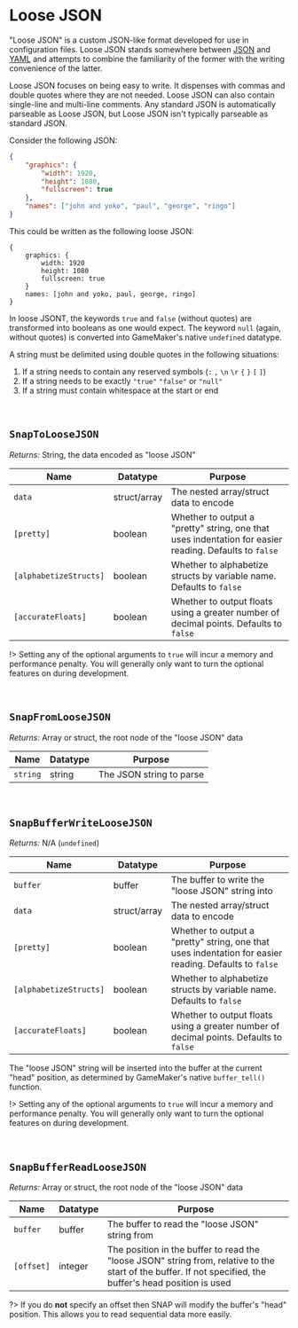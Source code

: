 # Loose JSON

"Loose JSON" is a custom JSON-like format developed for use in configuration files. Loose JSON stands somewhere between [JSON](json) and [YAML](yaml) and attempts to combine the familiarity of the former with the writing convenience of the latter.

Loose JSON focuses on being easy to write. It dispenses with commas and double quotes where they are not needed. Loose JSON can also contain single-line and multi-line comments. Any standard JSON is automatically parseable as Loose JSON, but Loose JSON isn't typically parseable as standard JSON.

Consider the following JSON:

```json
{
	"graphics": {
		"width": 1920,
		"height": 1080,
		"fullscreen": true
	},
	"names": ["john and yoko", "paul", "george", "ringo"]
}
```

This could be written as the following loose JSON:

```
{
	graphics: {
		width: 1920
		height: 1080
		fullscreen: true
	}
	names: [john and yoko, paul, george, ringo]
}
```

In loose JSONT, the keywords `true` and `false` (without quotes) are transformed into booleans as one would expect. The keyword `null` (again, without quotes) is converted into GameMaker's native `undefined` datatype.

A string must be delimited using double quotes in the following situations:
1. If a string needs to contain any reserved symbols (`:` `,` `\n` `\r` `{` `}` `[` `]`)
2. If a string needs to be exactly `"true"` `"false"` or `"null"`
3. If a string must contain whitespace at the start or end

&nbsp;

## `SnapToLooseJSON`

*Returns:* String, the data encoded as "loose JSON"

|Name                  |Datatype    |Purpose                                                                                               |
|----------------------|------------|------------------------------------------------------------------------------------------------------|
|`data`                |struct/array|The nested array/struct data to encode                                                                |
|`[pretty]`            |boolean     |Whether to output a "pretty" string, one that uses indentation for easier reading. Defaults to `false`|
|`[alphabetizeStructs]`|boolean     |Whether to alphabetize structs by variable name. Defaults to `false`                                  |
|`[accurateFloats]`    |boolean     |Whether to output floats using a greater number of decimal points. Defaults to `false`                |

!> Setting any of the optional arguments to `true` will incur a memory and performance penalty. You will generally only want to turn the optional features on during development.

&nbsp;

## `SnapFromLooseJSON`

*Returns:* Array or struct, the root node of the "loose JSON" data

|Name    |Datatype|Purpose                 |
|--------|--------|------------------------|
|`string`|string  |The JSON string to parse|

&nbsp;

## `SnapBufferWriteLooseJSON`

*Returns:* N/A (`undefined`)

|Name                  |Datatype    |Purpose                                                                                               |
|----------------------|------------|------------------------------------------------------------------------------------------------------|
|`buffer`              |buffer      |The buffer to write the "loose JSON" string into                                                      |
|`data`                |struct/array|The nested array/struct data to encode                                                                |
|`[pretty]`            |boolean     |Whether to output a "pretty" string, one that uses indentation for easier reading. Defaults to `false`|
|`[alphabetizeStructs]`|boolean     |Whether to alphabetize structs by variable name. Defaults to `false`                                  |
|`[accurateFloats]`    |boolean     |Whether to output floats using a greater number of decimal points. Defaults to `false`                |

The "loose JSON" string will be inserted into the buffer at the current "head" position, as determined by GameMaker's native `buffer_tell()` function.

!> Setting any of the optional arguments to `true` will incur a memory and performance penalty. You will generally only want to turn the optional features on during development.

&nbsp;

## `SnapBufferReadLooseJSON`

*Returns:* Array or struct, the root node of the "loose JSON" data

|Name      |Datatype|Purpose                                                                                                                                                   |
|----------|--------|----------------------------------------------------------------------------------------------------------------------------------------------------------|
|`buffer`  |buffer  |The buffer to read the "loose JSON" string from                                                                                                           |
|`[offset]`|integer |The position in the buffer to read the "loose JSON" string from, relative to the start of the buffer. If not specified, the buffer's head position is used|

?> If you do **not** specify an offset then SNAP will modify the buffer's "head" position. This allows you to read sequential data more easily.
